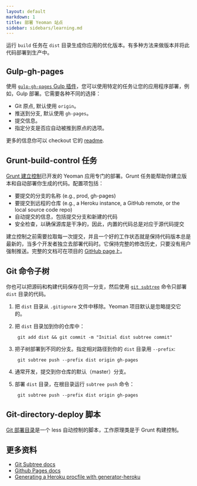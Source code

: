 ```yaml
---
layout: default
markdown: 1
title: 部署 Yeoman 站点
sidebar: sidebars/learning.md
---
```


运行 `build` 任务在 `dist` 目录生成你应用的优化版本。有多种方法来做版本并将此代码部署到生产中。

## Gulp-gh-pages

使用 [`gulp-gh-pages` Gulp 插件](https://www.npmjs.com/package/gulp-gh-pages)，您可以使用特定的任务让您的应用程序部署，例如，Gulp 部署。它需要各种不同的选择：

* Git 原点, 默认使用 `origin`。
* 推送到分支, 默认使用 `gh-pages`。
* 提交信息。
* 指定分支是否应自动被推到原点的选项。

更多的信息你可以 checkout 它的 [readme](https://github.com/shinnn/gulp-gh-pages#readme).

## Grunt-build-control 任务

[Grunt 建立控制](https://github.com/robwierzbowski/grunt-build-control)已开发的 Yeoman 应用专门的部署。Grunt 任务能帮助你建立版本和自动部署你生成的代码。配置项包括：

- 要提交的分支的名称 (e.g., prod, gh-pages)
- 要提交到远程的仓库 (e.g., a Heroku instance, a GitHub remote, or the local source code repo)
- 自动提交的信息，包括提交分支和新建的代码
- 安全检查，以确保源库是干净的，因此，内置的代码总是对应于源代码提交

建立控制之前需要拉取每一次提交，并且一个好的工作状态就是保持代码版本总是最新的，当多个开发者独立去部署代码时。它保持完整的修改历史，只要没有用户强制推送。完整的文档可在项目的 [GitHub page](https://github.com/robwierzbowski/grunt-build-control)上。

## Git 命令子树

你也可以把源码和构建代码保存在同一分支，然后使用 [`git subtree`](https://github.com/apenwarr/git-subtree) 命令只部署 `dist` 目录的代码。

1. 把 `dist` 目录从 `.gitignore` 文件中移除。Yeoman 项目默认是忽略提交它的。
2. 把 `dist` 目录加到你的仓库中：

        git add dist && git commit -m "Initial dist subtree commit"

3. 把子树部署到不同的分支。指定相对路径到你的 `dist` 目录用 `--prefix`:

        git subtree push --prefix dist origin gh-pages

4. 通常开发，提交到你仓库的默认（master）分支。
5. 部署 `dist` 目录，在根目录运行 `subtree push` 命令：

        git subtree push --prefix dist origin gh-pages

## Git-directory-deploy 脚本

[Git 部署目录](https://github.com/X1011/git-directory-deploy)是一个 less 自动控制的脚本，工作原理类是于 Grunt 构建控制。

## 更多资料

- [Git Subtree docs](https://github.com/git/git/blob/master/contrib/subtree/git-subtree.txt)
- [Github Pages docs](https://help.github.com/articles/user-organization-and-project-pages/)
- [Generating a Heroku procfile with generator-heroku](https://github.com/passy/generator-heroku)
